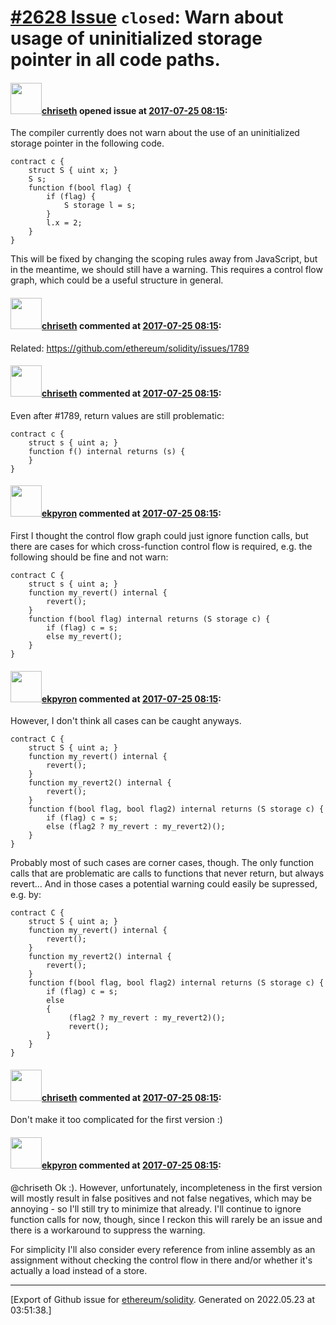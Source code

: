 # [\#2628 Issue](https://github.com/ethereum/solidity/issues/2628) `closed`: Warn about usage of uninitialized storage pointer in all code paths.

#### <img src="https://avatars.githubusercontent.com/u/9073706?v=4" width="50">[chriseth](https://github.com/chriseth) opened issue at [2017-07-25 08:15](https://github.com/ethereum/solidity/issues/2628):

The compiler currently does not warn about the use of an uninitialized storage pointer in the following code.
```
contract c {
    struct S { uint x; }
    S s;
    function f(bool flag) {
        if (flag) {
            S storage l = s;
        }
        l.x = 2;
    }
}
```
This will be fixed by changing the scoping rules away from JavaScript, but in the meantime, we should still have a warning. This requires a control flow graph, which could be a useful structure in general.

#### <img src="https://avatars.githubusercontent.com/u/9073706?v=4" width="50">[chriseth](https://github.com/chriseth) commented at [2017-07-25 08:15](https://github.com/ethereum/solidity/issues/2628#issuecomment-334684113):

Related: https://github.com/ethereum/solidity/issues/1789

#### <img src="https://avatars.githubusercontent.com/u/9073706?v=4" width="50">[chriseth](https://github.com/chriseth) commented at [2017-07-25 08:15](https://github.com/ethereum/solidity/issues/2628#issuecomment-365303712):

Even after #1789, return values are still problematic:

```
contract c {
    struct s { uint a; }
    function f() internal returns (s) {
    }
}
```

#### <img src="https://avatars.githubusercontent.com/u/1347491?v=4" width="50">[ekpyron](https://github.com/ekpyron) commented at [2017-07-25 08:15](https://github.com/ethereum/solidity/issues/2628#issuecomment-386557988):

First I thought the control flow graph could just ignore function calls, but there are cases for which cross-function control flow is required, e.g. the following should be fine and not warn:

```
contract C {
    struct s { uint a; }
    function my_revert() internal {
        revert();
    }
    function f(bool flag) internal returns (S storage c) {
        if (flag) c = s;
        else my_revert();
    }
}
```

#### <img src="https://avatars.githubusercontent.com/u/1347491?v=4" width="50">[ekpyron](https://github.com/ekpyron) commented at [2017-07-25 08:15](https://github.com/ethereum/solidity/issues/2628#issuecomment-386560872):

However, I don't think all cases can be caught anyways.

```
contract C {
    struct S { uint a; }
    function my_revert() internal {
        revert();
    }
    function my_revert2() internal {
        revert();
    }
    function f(bool flag, bool flag2) internal returns (S storage c) {
        if (flag) c = s;
        else (flag2 ? my_revert : my_revert2)();
    }
}
```

Probably most of such cases are corner cases, though. The only function calls that are problematic are calls to functions that never return, but always revert... And in those cases a potential warning could easily be supressed, e.g. by:


```
contract C {
    struct S { uint a; }
    function my_revert() internal {
        revert();
    }
    function my_revert2() internal {
        revert();
    }
    function f(bool flag, bool flag2) internal returns (S storage c) {
        if (flag) c = s;
        else
        {
             (flag2 ? my_revert : my_revert2)();
             revert();
        }
    }
}
```

#### <img src="https://avatars.githubusercontent.com/u/9073706?v=4" width="50">[chriseth](https://github.com/chriseth) commented at [2017-07-25 08:15](https://github.com/ethereum/solidity/issues/2628#issuecomment-386566560):

Don't make it too complicated for the first version :)

#### <img src="https://avatars.githubusercontent.com/u/1347491?v=4" width="50">[ekpyron](https://github.com/ekpyron) commented at [2017-07-25 08:15](https://github.com/ethereum/solidity/issues/2628#issuecomment-386568862):

@chriseth Ok :). However, unfortunately, incompleteness in the first version will mostly result in false positives and not false negatives, which may be annoying - so I'll still try to minimize that already. I'll continue to ignore function calls for now, though, since I reckon this will rarely be an issue and there is a workaround to suppress the warning.

For simplicity I'll also consider every reference from inline assembly as an assignment without checking the control flow in there and/or whether it's actually a load instead of a store.


-------------------------------------------------------------------------------



[Export of Github issue for [ethereum/solidity](https://github.com/ethereum/solidity). Generated on 2022.05.23 at 03:51:38.]
